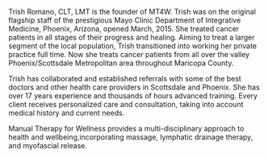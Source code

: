 <!-- 
Content for About page
-->

Trish Romano, CLT, LMT is the founder of MT4W. Trish was on the original flagship staff of the prestigious Mayo Clinic Department of Integrative Medicine, Phoenix, Arizona, opened March, 2015. She treated cancer patients in all stages of their progress and healing. Aiming to treat a larger segment of the local population, Trish transitioned into working her private practice full time. Now she treats cancer patients from all over the valley Phoenix/Scottsdale Metropolitan area throughout Maricopa County.

Trish has collaborated and established referrals with some of the best doctors and other health care providers in Scottsdale and Phoenix. She has over 17 years experience and thousands of hours advanced training. Every client receives personalized care and consultation, taking into account medical history and current needs.

Manual Therapy for Wellness provides a multi-disciplinary approach to health and wellbeing,incorporating massage, lymphatic drainage therapy, and myofascial release.